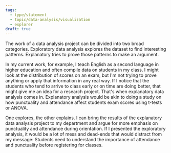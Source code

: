 ```yaml
---
tags:
  - type/statement
  - topic/data-analysis/visualization
  - explorer
draft: true
---
```

The work of a data analysis project can be divided into two broad categories. Exploratory data analysis explores the dataset to find interesting patterns. Explanatory tries to prove those patterns to make an argument.

In my current work, for example, I teach English as a second language in higher education and often compile data on students in my class. I might look at the distribution of scores on an exam, but I'm not trying to prove anything or apply that information in any real way. If I notice that the students who tend to arrive to class early or on time are doing better, that might give me an idea for a research project. That's when explanatory data analysis comes in. Explanatory analysis would be akin to doing a study on how punctuality and attendance affect students exam scores using t-tests or ANOVA.

One explores, the other explains. I can bring the results of the explanatory data analysis project to my department and argue for more emphasis on punctuality and attendance during orientation. If I presented the exploratory analysis, it would be a lot of mess and dead-ends that would distract from my message: Students need to understand the importance of attendance and punctuality before registering for classes.